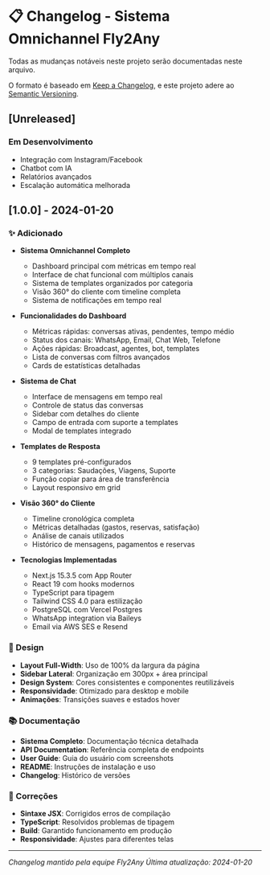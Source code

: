 # 📋 Changelog - Sistema Omnichannel Fly2Any

Todas as mudanças notáveis neste projeto serão documentadas neste arquivo.

O formato é baseado em [Keep a Changelog](https://keepachangelog.com/pt-BR/1.0.0/), e este projeto adere ao [Semantic Versioning](https://semver.org/lang/pt-BR/).

## [Unreleased]
### Em Desenvolvimento
- Integração com Instagram/Facebook
- Chatbot com IA
- Relatórios avançados
- Escalação automática melhorada

## [1.0.0] - 2024-01-20
### ✨ Adicionado
- **Sistema Omnichannel Completo**
  - Dashboard principal com métricas em tempo real
  - Interface de chat funcional com múltiplos canais
  - Sistema de templates organizados por categoria
  - Visão 360° do cliente com timeline completa
  - Sistema de notificações em tempo real
  
- **Funcionalidades do Dashboard**
  - Métricas rápidas: conversas ativas, pendentes, tempo médio
  - Status dos canais: WhatsApp, Email, Chat Web, Telefone
  - Ações rápidas: Broadcast, agentes, bot, templates
  - Lista de conversas com filtros avançados
  - Cards de estatísticas detalhadas
  
- **Sistema de Chat**
  - Interface de mensagens em tempo real
  - Controle de status das conversas
  - Sidebar com detalhes do cliente
  - Campo de entrada com suporte a templates
  - Modal de templates integrado
  
- **Templates de Resposta**
  - 9 templates pré-configurados
  - 3 categorias: Saudações, Viagens, Suporte
  - Função copiar para área de transferência
  - Layout responsivo em grid
  
- **Visão 360° do Cliente**
  - Timeline cronológica completa
  - Métricas detalhadas (gastos, reservas, satisfação)
  - Análise de canais utilizados
  - Histórico de mensagens, pagamentos e reservas
  
- **Tecnologias Implementadas**
  - Next.js 15.3.5 com App Router
  - React 19 com hooks modernos
  - TypeScript para tipagem
  - Tailwind CSS 4.0 para estilização
  - PostgreSQL com Vercel Postgres
  - WhatsApp integration via Baileys
  - Email via AWS SES e Resend

### 🎨 Design
- **Layout Full-Width**: Uso de 100% da largura da página
- **Sidebar Lateral**: Organização em 300px + área principal
- **Design System**: Cores consistentes e componentes reutilizáveis
- **Responsividade**: Otimizado para desktop e mobile
- **Animações**: Transições suaves e estados hover

### 📚 Documentação
- **Sistema Completo**: Documentação técnica detalhada
- **API Documentation**: Referência completa de endpoints
- **User Guide**: Guia do usuário com screenshots
- **README**: Instruções de instalação e uso
- **Changelog**: Histórico de versões

### 🐛 Correções
- **Sintaxe JSX**: Corrigidos erros de compilação
- **TypeScript**: Resolvidos problemas de tipagem
- **Build**: Garantido funcionamento em produção
- **Responsividade**: Ajustes para diferentes telas

---

*Changelog mantido pela equipe Fly2Any*
*Última atualização: 2024-01-20*